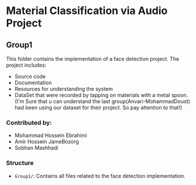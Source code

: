# Material Classification via Audio Project

## Group1
This folder contains the implementation of a face detection project.
The project includes:
- Source code
- Documentation
- Resources for understanding the system
- DataSet that were recorded by tapping on materials with a metal spoon.(I'm Sure that u can understand the last group(Anvari-MohammadDoust) had been using our dataset for their project. So pay attention to that!)

### Contributed by:
- Mohammad Hossein Ebrahimi
- Amir Hossein JameBozorg
- Sobhan Mashhadi

### Structure
- `Group1/`: Contains all files related to the face detection implementation.
